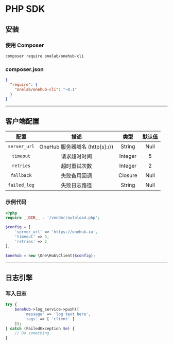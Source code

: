 # PHP SDK

## 安装

### 使用 Composer

```bash
composer require onelab/onehub-cli
```

### composer.json

```json
{
  "require": {
    "onelab/onehub-cli": "~0.1"
  }
}
```

------


## 客户端配置

| 配置         | 描述                           | 类型     | 默认值  |
| :----------: | :---------------------------: | :-----: | :----: |
| `server_url` | OneHub 服务器域名 (http[s]://)  | String  |  Null  |
| `timeout`    | 请求超时时间                    | Integer |   5    |
| `retries`    | 超时重试次数                    | Integer |   2    |
| `fallback`   | 失败备用回调                    | Closure |  Null  |
| `failed_log` | 失败日志路径                    | String  |  Null  |


### 示例代码

```php
<?php
require __DIR__ . '/vendor/autoload.php';

$config = [
    'server_url' => 'https://onehub.io',
    'timeout' => 5,
    'retries' => 2
];

$onehub = new \One\Hub\Client($config);
```

------

## 日志引擎

### 写入日志

```php
try {
    $onehub->log_service->push([
        'message' => 'log text here',
        'tags' => [ 'client' ]
    ]);
} catch (FailedException $e) {
    // Do something
}

```